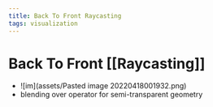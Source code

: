 ```yaml
---
title: Back To Front Raycasting
tags: visualization
---
```


# Back To Front [[Raycasting]]
- ![im](assets/Pasted image 20220418001932.png)
- blending over operator for semi-transparent geometry















